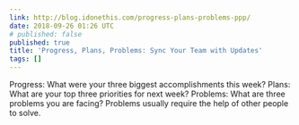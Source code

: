 ```yaml
---
link: http://blog.idonethis.com/progress-plans-problems-ppp/
date: 2018-09-26 01:26 UTC
# published: false
published: true
title: 'Progress, Plans, Problems: Sync Your Team with Updates'
tags: []
---
```


Progress: What were your three biggest accomplishments this week?
Plans: What are your top three priorities for next week?
Problems: What are three problems you are facing? Problems usually require the help of other people to solve.

